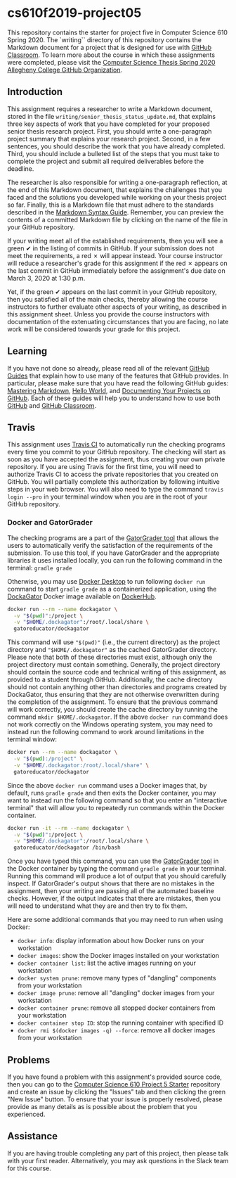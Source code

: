 # cs610f2019-project05

This repository contains the starter for project five in Computer Science 610
Spring 2020. The `writing`` directory of this repository contains the Markdown  document
for a project that is designed for use with [GitHub
Classroom](https://classroom.github.com/). To learn more about the course in
which these assignments were completed, please visit the [Computer Science Thesis Spring 2020 Allegheny College GitHub Organization](https://github.com/orgs/allegheny-computer-science-thesis-2019).

## Introduction

This assignment requires a researcher to write a Markdown document, stored in the
file `writing/senior_thesis_status_update.md`, that explains three key aspects of work
that you have completed for your proposed senior thesis research project. First,
you should
write a one-paragraph project summary that explains your research project. Second, in a few sentences, you should describe the work that you have already completed. Third, you
should include a bulleted list of the steps that you must take to complete the project and submit all required deliverables before the deadline.

The researcher is also responsible for writing a one-paragraph reflection, at the end of this Markdown document, that explains the challenges that you faced
and the solutions you developed while working on your thesis project so far.
Finally, this is a Markdown
file that must adhere to the standards described in the [Markdown Syntax
Guide](https://guides.github.com/features/mastering-markdown/). Remember, you
can preview the contents of a committed Markdown file by clicking on the name of
the file in your GitHub repository.

If  your writing meet all of the established
requirements, then you will see a green &#x2714; in the listing of commits in
GitHub. If your submission does not meet the requirements, a red &#x2717; will
appear instead. Your course  instructor will reduce a researcher's grade for
this assignment if the red &#x2717; appears on the last commit in GitHub
immediately before the assignment's due date on March 3, 2020 at 1:30 p.m.

Yet, if the green &#x2714; appears on the last commit in your GitHub
repository, then you satisfied all of the main checks, thereby allowing the
course instructors to further evaluate other aspects of your writing, as described in this assignment sheet.
Unless you provide the course instructors with documentation of the extenuating
circumstances that you are facing, no late work will be considered towards your
grade for this project.

## Learning

If you have not done so already, please read all of the relevant [GitHub
Guides](https://guides.github.com/) that explain how to use many of the features
that GitHub provides. In particular, please make sure that you have read the
following GitHub guides: [Mastering
Markdown](https://guides.github.com/features/mastering-markdown/), [Hello
World](https://guides.github.com/activities/hello-world/), and [Documenting Your
Projects on GitHub](https://guides.github.com/features/wikis/). Each of these
guides will help you to understand how to use both [GitHub](http://github.com) and
[GitHub Classroom](https://classroom.github.com/).

## Travis

This assignment uses [Travis CI](https://travis-ci.com/) to automatically run
the checking programs every time you commit to your GitHub repository. The
checking will start as soon as you have accepted the assignment, thus creating
your own private repository. If
you are using Travis for the first time, you will need to authorize Travis CI to
access the private repositories that you created on GitHub. You will partially
complete this authorization by following intuitive steps in your web browser.
You will also need to type the command `travis login --pro` in your terminal
window when you are in the root of your GitHub repository.

### Docker and GatorGrader

The checking programs are a part of the [GatorGrader
tool](https://github.com/GatorEducator/gatorgrader) that allows the users to
automatically verify the satisfaction of the requirements of the submission.
To use this tool, if you have GatorGrader and the appropriate libraries it uses installed locally,
you can run the following command in the terminal:
`gradle grade`

Otherwise, you may use  [Docker
Desktop](https://www.docker.com/products/docker-desktop) to run
following `docker run` command to start `gradle grade` as a containerized
application, using the [DockaGator](https://github.com/GatorEducator/dockagator)
Docker image available on
[DockerHub](https://cloud.docker.com/u/gatoreducator/repository/docker/gatoreducator/dockagator).

```bash
docker run --rm --name dockagator \
  -v "$(pwd)":/project \
  -v "$HOME/.dockagator":/root/.local/share \
  gatoreducator/dockagator
```

This command will use `"$(pwd)"` (i.e., the current directory) as
the project directory and `"$HOME/.dockagator"` as the cached GatorGrader
directory. Please note that both of these directories must exist, although only
the project directory must contain something. Generally, the project directory
should contain the source code and technical writing of this assignment, as
provided to a student through GitHub. Additionally, the cache directory should
not contain anything other than directories and programs created by DockaGator,
thus ensuring that they are not otherwise overwritten during the completion of
the assignment. To ensure that the previous command will work correctly, you
should create the cache directory by running the command `mkdir
$HOME/.dockagator`. If the above `docker run` command does not work correctly on
the Windows operating system, you may need to instead run the following command
to work around limitations in the terminal window:

```bash
docker run --rm --name dockagator \
  -v "$(pwd):/project" \
  -v "$HOME/.dockagator:/root/.local/share" \
  gatoreducator/dockagator
```

Since the above `docker run` command uses a Docker images that, by default, runs
`gradle grade` and then exits the Docker container, you may want to instead run
the following command so that you enter an "interactive terminal" that will
allow you to repeatedly run commands within the Docker container.

```bash
docker run -it --rm --name dockagator \
  -v "$(pwd)":/project \
  -v "$HOME/.dockagator":/root/.local/share \
  gatoreducator/dockagator /bin/bash
```

Once you have typed this command, you can use the [GatorGrader
tool](https://github.com/GatorEducator/gatorgrader) in the Docker container by
typing the command `gradle grade` in your terminal. Running this command will
produce a lot of output that you should carefully inspect. If GatorGrader's
output shows that there are no mistakes in the assignment, then your
writing are passing all of the automated baseline checks. However, if the
output indicates that there are mistakes, then you will need to understand what
they are and then try to fix them.

Here are some additional commands that you may need to run when using Docker:

* `docker info`: display information about how Docker runs on your workstation
* `docker images`: show the Docker images installed on your workstation
* `docker container list`: list the active images running on your workstation
* `docker system prune`: remove many types of "dangling" components from your workstation
* `docker image prune`: remove all "dangling" docker images from your workstation
* `docker container prune`: remove all stopped docker containers from your workstation
* `docker container stop ID`: stop the running container with specified ID
* `docker rmi $(docker images -q) --force`: remove all docker images from your workstation

## Problems

If you have found a problem with this assignment's provided source code, then
you can go to the [Computer Science 610 Project 5
Starter](https://github.com/allegheny-computer-science-thesis-2019/project5-starter)
repository and create an issue by clicking the "Issues" tab and then clicking
the green "New Issue" button. To ensure that your issue is properly resolved,
please provide as many details as is possible about the problem that you
experienced.


## Assistance

If you are having trouble completing any part of this project, then please talk
with your first reader. Alternatively, you may ask questions in the Slack
team for this course.

